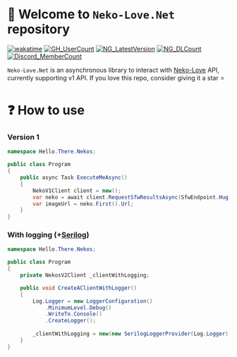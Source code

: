 # :tada: Welcome to `Neko-Love.Net` repository
[![wakatime](https://wakatime.com/badge/user/17f322c9-222a-48b4-9e15-983c41f7aed4/project/d1b281d9-dbaa-4aaf-b59a-0f6baad91dd1.svg)](https://wakatime.com/badge/user/17f322c9-222a-48b4-9e15-983c41f7aed4/project/d1b281d9-dbaa-4aaf-b59a-0f6baad91dd1)
[![GH_UserCount](https://badgen.net/github/dependents-repo/MarkenJaden/Neko-Love.Net)](https://github.com/MarkenJaden/Neko-Love.Net/network/dependents)
[![NG_LatestVersion](https://badgen.net/nuget/v/Neko-Love.Net/latest)](https://www.nuget.org/packages/Neko-Love.Net/)
[![NG_DLCount](https://badgen.net/nuget/dt/Neko-Love.Net)](https://www.nuget.org/packages/Neko-Love.Net/)
[![Discord_MemberCount](https://badgen.net/discord/members/ZZGTwCZprC)](https://discord.gg/ZZGTwCZprC)

`Neko-Love.Net` is an asynchronous library to interact with [Neko-Love](https://neko-love.xyz/) API, currently
supporting v1 API. If you love this repo, consider giving it a star :star:

# :question: How to use
### Version 1
```c#
namespace Hello.There.Nekos;

public class Program
{
    public async Task ExecuteMeAsync()
    {
        NekoV1Client client = new();
        var neko = await client.RequestSfwResultsAsync(SfwEndpoint.Hug);
        var imageUrl = neko.First().Url;
    }
}
```
### With logging (+[Serilog](https://github.com/serilog/serilog))
```c#
namespace Hello.There.Nekos;

public class Program
{
    private NekosV2Client _clientWithLogging;

    public void CreateAClientWithLogger()
    {
        Log.Logger = new LoggerConfiguration()
            .MinimumLevel.Debug()
            .WriteTo.Console()
            .CreateLogger();
            
        _clientWithLogging = new(new SerilogLoggerProvider(Log.Logger).CreateLogger("Nekos"));        
    }
}
```
